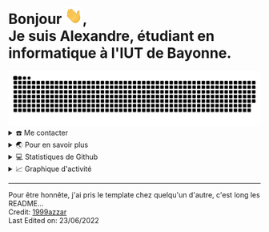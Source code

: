 <div align="left">
<h1>Bonjour <img width="35" src="https://github.com/1999AZZAR/1999AZZAR/blob/main/resources/img/waving.gif">, <br>
Je suis Alexandre, étudiant en informatique à l'IUT de Bayonne.</h1>
</div>

<div align="center">
  <a href="https://github.com/Hizaak">
  <img  src="https://github.com/1999AZZAR/1999AZZAR/blob/main/resources/img/grid-snake.svg"
       alt="snake" /></a>
</div>

<details>
  <summary>☎️ Me contacter</summary>
<div>
  <samp>
    <h2 align="center">😎 Vous pouvez me contacter via :</h2>
    <p align="center">
      <br/>
      <a href="https://www.linkedin.com/in/alexandre-maurice-a62065221/" target="blank"><img align="center"
         src="https://img.shields.io/badge/linkedin-%231DA1F2.svg?style=for-the-badge&logo=linkedin&logoColor=white"
         alt="alexandre" height="30"/></a>
      <a href="https://mailto:alexandremaurice40@gmail.com" target="blank"><img align="center"
         src="https://img.shields.io/badge/gmail-EA4335.svg?style=for-the-badge&logo=gmail&logoColor=white"
         alt="alexandre" height="30"/></a>
    </p>
  <p align="center">
      <a href="https://www.instagram.com/hizaaknewton/" target="blank"><img align="center"
         src="https://img.shields.io/badge/instagram-%23E4405F.svg?style=for-the-badge&logo=Instagram&logoColor=white"
         alt="alexandre" height="30"/></a>
      <a href="https://twitter.com/hizaaknewton" target="blank"><img align="center"
         src="https://img.shields.io/badge/twitter-1DA1F2.svg?style=for-the-badge&logo=twitter&logoColor=white"
         alt="alexandre" height="30"/></a>
      <br>
    </p>
  </samp>
</div>
</details>

<details>
  <summary>🌏 Pour en savoir plus</summary>
<br/>
Étudiant à l'IUT de Bayonne, j'utilise Github pour versionner mes travaux, mais aussi pour découvrir l'outil.
J'attache bien plus d'importance à la méthode qu'à la façon de programmer (non pas que j'y sois mauvais 🙄 ). <br/>
Je crois que c'est bien tout ce que j'ai à dire ici...
</details>

<details> 
  <summary>💻 Statistiques de Github</summary>
  <div>
    <h2 align="center"> 📊 Github stats </h2>
      <br/>
        <p align="center">
          <a href="https://github.com/Hizaak/">
          <img src="https://github-readme-stats.vercel.app/api/top-langs/?username=Hizaak&langs_count=6&theme=gruvbox&layout=compact&hide_border=true" alt="1999AZZAR :: Top Langs" /></a>
        </p>
        <p align="center">
          <a href="https://github.com/Hizaak/">
          <img width="49.5%" src="https://github-readme-stats.vercel.app/api?username=Hizaak&show_icons=true&theme=gruvbox&hide_border=true" />
          <img width="49.5%" src="https://github-readme-streak-stats.herokuapp.com/?user=Hizaak&theme=gruvbox&hide_border=true" />
          </a>
       </p>
     <br>
  </div>    
</details>

<details>
  <summary>📈 Graphique d'activité</summary>
  <br/>
<a href="https://github.com/Hizaak/github-readme-activity-graph"><img alt="Hizaak's Activity Graph" src="https://activity-graph.herokuapp.com/graph/?username=Hizaak&bg_color=000&color=fff&line=00E676&point=fff&hide_border=true" /></a>
</details>

------
Pour être honnête, j'ai pris le template chez quelqu'un d'autre, c'est long les README...  <br/>
Credit: [1999azzar](https://github.com/1999azzar)  <br/>
Last Edited on: 23/06/2022
